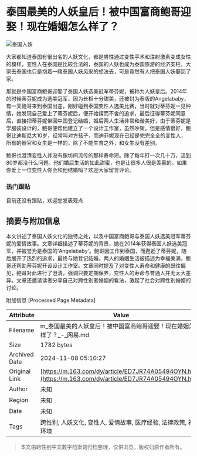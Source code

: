 # 泰国最美的人妖皇后！被中国富商鲍哥迎娶！现在婚姻怎么样了？

![泰国人妖](https://nimg.ws.126.net/?url=https%3A%2F%2Fstatic.ws.126.net%2Ff2e%2Fwap%2Fcommon%2Fimages%2Fweixinfixed1200low.jpg&thumbnail=750x2147483647&quality=75&type=jpg)

大家都知道泰国有很出名的人妖文化，都是男性通过变性手术和注射激素变成女性的模样，变性人在泰国是比较合法的，泰国的人妖也成为泰国旅游的经济支柱，大家去泰国也只是抱着一睹泰国人妖风采的想法去，可是竟然有人把泰国人妖娶回了家。

那就是中国富商鲍哥迎娶了泰国人妖选美冠军蒂芬妮，被称为人妖皇后。2014年的时候蒂芬妮成为选美冠军，因为长相十分甜美，还被封为泰版的Angelababy，有一天鲍哥来到泰国出差，刚好碰到泰国变性人选美比赛，当时就对蒂芬妮一见钟情，她发现自己爱上了蒂芬妮后，便开始锲而不舍的追求，最后征得蒂芬妮同意后，直接把蒂芬妮带回中国登记结婚，婚后两人生活非常和谐美好，由于蒂芬妮是学服装设计的，鲍哥便帮他建立了一个设计工作室，虽然吵架，但是感情很好，鲍哥比迪斯尼大10岁，经常叫对方孩子，而迪菲妮现在已经是完完全全的变性人，所有的器官和女生是一样的，除了不能生育之外，和女生没有差别。

鲍哥也澄清变性人并没有像坊间流传的那样寿命短。除了每年打一次几十万，活到80岁都没什么问题。他们婚后生活的如此甜蜜，也是让很多人很是羡慕的。如果你爱上一位变性人你会和他结婚吗？欢迎大家留言评论。

### 热门跟贴

目前还没有跟贴，欢迎您发表观点

## 摘要与附加信息

<!-- tcd_abstract -->
本文讲述了泰国人妖文化的独特之处，以及中国富商鲍哥与泰国人妖选美冠军蒂芬妮的爱情故事。文章详细描述了蒂芬妮的背景，她在2014年获得泰国人妖选美冠军，并被誉为是泰国的‘Angelababy’。鲍哥因工作到泰国，而邂逅了蒂芬妮，随后展开了热烈的追求，最终与她登记结婚。两人的婚姻生活被描述为幸福美满，鲍哥还帮助蒂芬妮开设设计工作室。文章同时提及了对变性人寿命和健康的既往偏见，鲍哥对此进行了澄清，强调只要定期保养，变性人的寿命与普通人并无太大差异。文章还邀请读者分享自己对跨性别者婚姻的看法，激起了社会对跨性别婚姻的讨论。
<!-- tcd_abstract_end -->

附加信息 [Processed Page Metadata]

| Attribute       | Value                                  |
|-----------------|----------------------------------------|
| Filename        | m_泰国最美的人妖皇后！被中国富商鲍哥迎娶！现在婚姻怎么样了？_-_网易.md                             |
| Size            | 1782 bytes                           |
| Archived Date   | 2024-11-08 05:10:27                             |
| Original Link   | [https://m.163.com/dy/article/ED7JR74A05494OYN.html](https://m.163.com/dy/article/ED7JR74A05494OYN.html)                       |
| Author          | 未知                               |
| Region          | 未知                               |
| Date            | 未知                                 |
| Tags            | 跨性别, 人妖文化, 变性人, 爱情故事, 医疗经验, 法律政策, 社会环境                                 |
>
> 本文由跨性别中文数字档案馆归档整理，仅供浏览。版权归原作者所有。
>